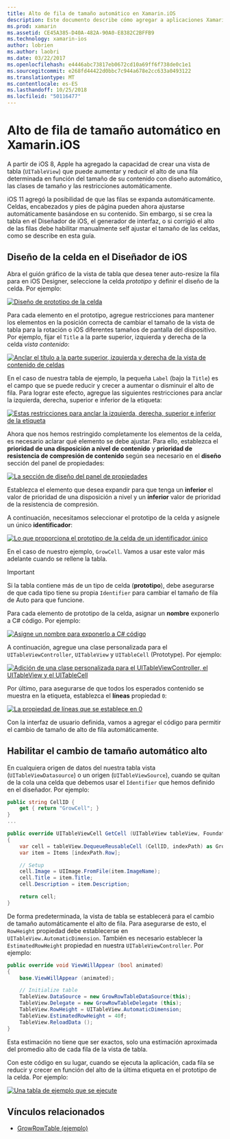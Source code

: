 ```yaml
---
title: Alto de fila de tamaño automático en Xamarin.iOS
description: Este documento describe cómo agregar a aplicaciones Xamarin.iOS filas de la vista de tabla cuyo alto varía según el contenido. Describe el diseño de la celda en el Diseñador de iOS y alto de lo que permite el cambio de tamaño automático.
ms.prod: xamarin
ms.assetid: CE45A385-D40A-482A-90A0-E8382C2BFFB9
ms.technology: xamarin-ios
author: lobrien
ms.author: laobri
ms.date: 03/22/2017
ms.openlocfilehash: e4446abc73817eb0672cd10a69ff6f738de0c1e1
ms.sourcegitcommit: e268fd44422d0bbc7c944a678e2cc633a0493122
ms.translationtype: MT
ms.contentlocale: es-ES
ms.lasthandoff: 10/25/2018
ms.locfileid: "50116477"
---
```

# <a name="auto-sizing-row-height-in-xamarinios"></a>Alto de fila de tamaño automático en Xamarin.iOS

A partir de iOS 8, Apple ha agregado la capacidad de crear una vista de tabla (`UITableView`) que puede aumentar y reducir el alto de una fila determinada en función del tamaño de su contenido con diseño automático, las clases de tamaño y las restricciones automáticamente.

iOS 11 agregó la posibilidad de que las filas se expanda automáticamente. Celdas, encabezados y pies de página pueden ahora ajustarse automáticamente basándose en su contenido. Sin embargo, si se crea la tabla en el Diseñador de iOS, el generador de interfaz, o si corrigió el alto de las filas debe habilitar manualmente self ajustar el tamaño de las celdas, como se describe en esta guía.

## <a name="cell-layout-in-the-ios-designer"></a>Diseño de la celda en el Diseñador de iOS

Abra el guión gráfico de la vista de tabla que desea tener auto-resize la fila para en iOS Designer, seleccione la celda *prototipo* y definir el diseño de la celda. Por ejemplo:

[![](autosizing-row-height-images/table01.png "Diseño de prototipo de la celda")](autosizing-row-height-images/table01.png#lightbox)

Para cada elemento en el prototipo, agregue restricciones para mantener los elementos en la posición correcta de cambiar el tamaño de la vista de tabla para la rotación o iOS diferentes tamaños de pantalla del dispositivo. Por ejemplo, fijar el `Title` a la parte superior, izquierda y derecha de la celda *vista contenido*:

[![](autosizing-row-height-images/table02.png "Anclar el título a la parte superior, izquierda y derecha de la vista de contenido de celdas")](autosizing-row-height-images/table02.png#lightbox)

En el caso de nuestra tabla de ejemplo, la pequeña `Label` (bajo la `Title`) es el campo que se puede reducir y crecer a aumentar o disminuir el alto de fila. Para lograr este efecto, agregue las siguientes restricciones para anclar la izquierda, derecha, superior e inferior de la etiqueta:

[![](autosizing-row-height-images/table03.png "Estas restricciones para anclar la izquierda, derecha, superior e inferior de la etiqueta")](autosizing-row-height-images/table03.png#lightbox)

Ahora que nos hemos restringido completamente los elementos de la celda, es necesario aclarar qué elemento se debe ajustar. Para ello, establezca el **prioridad de una disposición a nivel de contenido** y **prioridad de resistencia de compresión de contenido** según sea necesario en el **diseño** sección del panel de propiedades:

[![](autosizing-row-height-images/table03a.png "La sección de diseño del panel de propiedades")](autosizing-row-height-images/table03a.png#lightbox)

Establezca el elemento que desea expandir para que tenga un **inferior** el valor de prioridad de una disposición a nivel y un **inferior** valor de prioridad de la resistencia de compresión.

A continuación, necesitamos seleccionar el prototipo de la celda y asígnele un único **identificador**:

[![](autosizing-row-height-images/table04.png "Lo que proporciona el prototipo de la celda de un identificador único")](autosizing-row-height-images/table04.png#lightbox)

En el caso de nuestro ejemplo, `GrowCell`. Vamos a usar este valor más adelante cuando se rellene la tabla.

> [!IMPORTANT]
> Si la tabla contiene más de un tipo de celda (**prototipo**), debe asegurarse de que cada tipo tiene su propia `Identifier` para cambiar el tamaño de fila de Auto para que funcione.

Para cada elemento de prototipo de la celda, asignar un **nombre** exponerlo a C# código. Por ejemplo:

[![](autosizing-row-height-images/table05.png "Asigne un nombre para exponerlo a C# código")](autosizing-row-height-images/table05.png#lightbox)

A continuación, agregue una clase personalizada para el `UITableViewController`, `UITableView` y `UITableCell` (Prototype). Por ejemplo: 

[![](autosizing-row-height-images/table06.png "Adición de una clase personalizada para el UITableViewController, el UITableView y el UITableCell")](autosizing-row-height-images/table06.png#lightbox)

Por último, para asegurarse de que todos los esperados contenido se muestra en la etiqueta, establezca el **líneas** propiedad `0`:

[![](autosizing-row-height-images/table06.png "La propiedad de líneas que se establece en 0")](autosizing-row-height-images/table06a.png#lightbox)

Con la interfaz de usuario definida, vamos a agregar el código para permitir el cambio de tamaño de alto de fila automáticamente.

## <a name="enabling-auto-resizing-height"></a>Habilitar el cambio de tamaño automático alto

En cualquiera origen de datos del nuestra tabla vista (`UITableViewDatasource`) o un origen (`UITableViewSource`), cuando se quitan de la cola una celda que debemos usar el `Identifier` que hemos definido en el diseñador. Por ejemplo:

```csharp
public string CellID {
    get { return "GrowCell"; }
}
...

public override UITableViewCell GetCell (UITableView tableView, Foundation.NSIndexPath indexPath)
{
    var cell = tableView.DequeueReusableCell (CellID, indexPath) as GrowRowTableCell;
    var item = Items [indexPath.Row];

    // Setup
    cell.Image = UIImage.FromFile(item.ImageName);
    cell.Title = item.Title;
    cell.Description = item.Description;

    return cell;
}
```

De forma predeterminada, la vista de tabla se establecerá para el cambio de tamaño automáticamente el alto de fila. Para asegurarse de esto, el `RowHeight` propiedad debe establecerse en `UITableView.AutomaticDimension`. También es necesario establecer la `EstimatedRowHeight` propiedad en nuestra `UITableViewController`. Por ejemplo:

```csharp
public override void ViewWillAppear (bool animated)
{
    base.ViewWillAppear (animated);

    // Initialize table
    TableView.DataSource = new GrowRowTableDataSource(this);
    TableView.Delegate = new GrowRowTableDelegate (this);
    TableView.RowHeight = UITableView.AutomaticDimension;
    TableView.EstimatedRowHeight = 40f;
    TableView.ReloadData ();
}
```

Esta estimación no tiene que ser exactos, solo una estimación aproximada del promedio alto de cada fila de la vista de tabla.

Con este código en su lugar, cuando se ejecuta la aplicación, cada fila se reducir y crecer en función del alto de la última etiqueta en el prototipo de la celda. Por ejemplo:

[![](autosizing-row-height-images/table07.png "Una tabla de ejemplo que se ejecute")](autosizing-row-height-images/table07.png#lightbox)


## <a name="related-links"></a>Vínculos relacionados

- [GrowRowTable (ejemplo)](https://developer.xamarin.com/samples/monotouch/GrowRowTable/)
